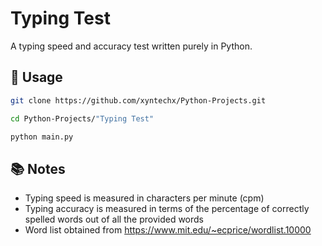 # Typing Test
A typing speed and accuracy test written purely in Python.

## 🔨 Usage
```bash
git clone https://github.com/xyntechx/Python-Projects.git
```

```bash
cd Python-Projects/"Typing Test"
```

```bash
python main.py
```

## 📚 Notes
- Typing speed is measured in characters per minute (cpm)
- Typing accuracy is measured in terms of the percentage of correctly spelled words out of all the provided words
- Word list obtained from https://www.mit.edu/~ecprice/wordlist.10000
